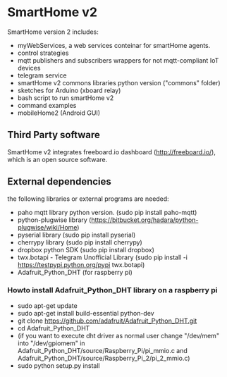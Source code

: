 # SmartHome v2

SmartHome version 2  includes:
- myWebServices, a web services conteinar for smartHome agents.
- control strategies
- mqtt publishers and subscribers wrappers for not mqtt-compliant IoT devices
- telegram service
- smartHome v2 commons libraries python version ("commons" folder)
- sketches for Arduino (xboard relay)
- bash script to run smartHome v2
- command examples
- mobileHome2 (Android GUI)

## Third Party software 

SmartHome v2 integrates freeboard.io dashboard (http://freeboard.io/), which is an open source software.

## External dependencies
the following libraries or external programs are needed:

- paho mqtt library python version. (sudo pip install paho-mqtt)
- python-plugwise library (https://bitbucket.org/hadara/python-plugwise/wiki/Home)
- pyserial library (sudo pip install pyserial)
- cherrypy library (sudo pip install cherrypy)
- dropbox python SDK (sudo pip install dropbox)
- twx.botapi - Telegram Unofficial Library (sudo pip install -i https://testpypi.python.org/pypi twx.botapi)
- Adafruit_Python_DHT (for raspberry pi)

### Howto install Adafruit_Python_DHT library on a raspberry pi

- sudo apt-get update
- sudo apt-get install build-essential python-dev 
- git clone https://github.com/adafruit/Adafruit_Python_DHT.git
- cd Adafruit_Python_DHT
- (if you want to execute dht driver as normal user change "/dev/mem" into "/dev/gpiomem" in Adafruit_Python_DHT/source/Raspberry_Pi/pi_mmio.c and Adafruit_Python_DHT/source/Raspberry_Pi_2/pi_2_mmio.c)
- sudo python setup.py install

